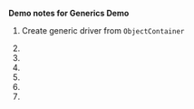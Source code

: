 **Demo notes for Generics Demo**

1. Create generic driver from `ObjectContainer`
1.
1.
1.
1.
1.

1.
